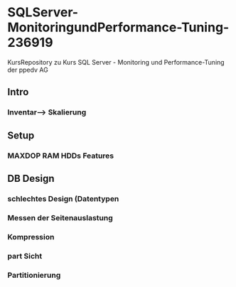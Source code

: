 # SQLServer-MonitoringundPerformance-Tuning-236919
KursRepository zu Kurs SQL Server - Monitoring und Performance-Tuning  der ppedv AG


## Intro
### Inventar--> Skalierung

## Setup
### MAXDOP RAM HDDs Features

## DB Design
### schlechtes Design (Datentypen
### Messen der Seitenauslastung
### Kompression
### part Sicht
### Partitionierung


